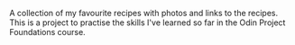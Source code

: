 A collection of my favourite recipes with photos and links to the recipes.
This is a project to practise the skills I've learned so far in the Odin Project Foundations course.
